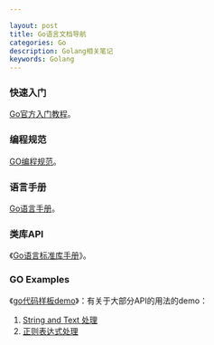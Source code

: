```yaml
---

layout: post
title: Go语言文档导航
categories: Go
description: Golang相关笔记
keywords: Golang
---
```


### 快速入门

[Go官方入门教程](https://tour.golang.org/welcome/1)。

### 编程规范

 [GO编程规范](https://golang.org/doc/effective_go)。

### 语言手册

[Go语言手册](https://golang.org/ref/spec)。

### 类库API

《[Go语言标准库手册](https://pkg.go.dev/std)》。

### GO Examples

《[go代码样板demo](https://devbits.app/language/go)》：有关于大部分API的用法的demo：

1. [String and Text 处理](https://devbits.app/c/7/strings-and-text/go)
2. [正则表达式处理](https://devbits.app/c/148/regular-expressions/go)

